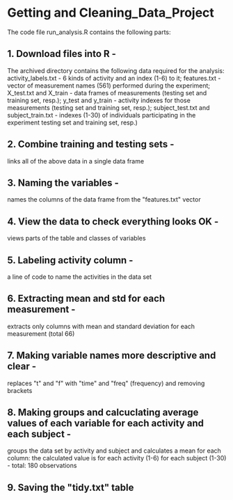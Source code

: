 # Getting and Cleaning_Data_Project

The code file run_analysis.R contains the following parts:
## 1. Download files into R - 
The archived directory contains the following data required for the analysis:
activity_labels.txt - 6 kinds of activity and an index (1-6) to it;
features.txt - vector of measurement names (561) performed during the experiment;
X_test.txt and X_train - data frames of measurements (testing set and training set, resp.);
y_test and y_train - activity indexes for those measurements (testing set and training set, resp.);
subject_test.txt and subject_train.txt - indexes (1-30) of individuals participating in the experiment
testing set and training set, resp.)
## 2. Combine training and testing sets - 
links all of the above data in a single data frame
## 3. Naming the variables - 
names the columns of the data frame from the "features.txt" vector
## 4. View the data to check everything looks OK - 
views parts of the table and classes of variables
## 5. Labeling activity column - 
a line of code to name the activities in the data set
## 6. Extracting mean and std for each measurement - 
extracts only columns with mean and standard deviation for each measurement (total 66)
## 7. Making variable names more descriptive and clear - 
replaces "t" and "f" with "time" and "freq" (frequency) and removing brackets
## 8. Making groups and calcuclating average values of each variable for each activity and each subject -
groups the data set by activity and subject and calculates a mean for each column:
the calculated value is for each activity (1-6) for each subject (1-30) - total: 180 observations
## 9. Saving the "tidy.txt" table 
